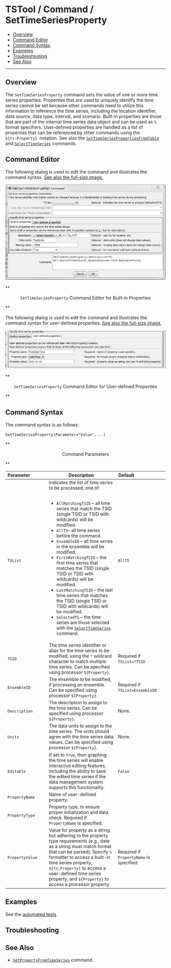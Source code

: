 # TSTool / Command / SetTimeSeriesProperty #

* [Overview](#overview)
* [Command Editor](#command-editor)
* [Command Syntax](#command-syntax)
* [Examples](#examples)
* [Troubleshooting](#troubleshooting)
* [See Also](#see-also)

-------------------------

## Overview ##

The `SetTimeSeriesProperty` command sets the value of one or more time series properties.
Properties that are used to uniquely identify the time series cannot be set because other commands
need to utilize this information to reference the time series,
including the location identifier, data source, data type, interval, and scenario.
Built-in properties are those that are part of the internal time series data object and can be used as `%` format specifiers.
User-defined properties are handled as a list of properties that can be referenced by other commands using the `${ts:Property} `notation.
See also the [`SetTimeSeriesPropertiesFromTable`](../SetTimeSeriesPropertiesFromTable/SetTimeSeriesPropertiesFromTable) and
[`SelectTimeSeries`](../SelectTimeSeries/SelectTimeSeries) commands.  

## Command Editor ##

The following dialog is used to edit the command and illustrates the command syntax.
<a href="../SetTimeSeriesProperty.png">See also the full-size image.</a>

![SetTimeSeriesProperty](SetTimeSeriesProperty.png)

**<p style="text-align: center;">
`SetTimeSeriesProperty` Command Editor for Built-in Properties
</p>**

The following dialog is used to edit the command and illustrates the command syntax for user-defined properties.
<a href="../SetTimeSeriesProperty_User.png">See also the full-size image.</a>

![SetTimeSeriesProperty User](SetTimeSeriesProperty_User.png)

**<p style="text-align: center;">
`SetTimeSeriesProperty` Command Editor for User-defined Properties
</p>**

## Command Syntax ##

The command syntax is as follows:

```text
SetTimeSeriesProperty(Parameter="Value",...)
```
**<p style="text-align: center;">
Command Parameters
</p>**

| **Parameter**&nbsp;&nbsp;&nbsp;&nbsp;&nbsp;&nbsp;&nbsp;&nbsp;&nbsp;&nbsp;&nbsp;&nbsp; | **Description** | **Default**&nbsp;&nbsp;&nbsp;&nbsp;&nbsp;&nbsp;&nbsp;&nbsp;&nbsp;&nbsp;&nbsp;&nbsp;&nbsp;&nbsp;&nbsp;&nbsp;&nbsp;&nbsp;&nbsp;&nbsp;&nbsp;&nbsp;&nbsp;&nbsp; |
| --------------|-----------------|----------------- |
|`TSList`|Indicates the list of time series to be processed, one of:<br><br><ul><li>`AllMatchingTSID` – all time series that match the TSID (single TSID or TSID with wildcards) will be modified.</li><li>`AllTS`– all time series before the command.</li><li>`EnsembleID` – all time series in the ensemble will be modified.</li><li>`FirstMatchingTSID` – the first time series that matches the TSID (single TSID or TSID with wildcards) will be modified.</li><li>`LastMatchingTSID` – the last time series that matches the TSID (single TSID or TSID with wildcards) will be modified.</li><li>`SelectedTS` – the time series are those selected with the [`SelectTimeSeries`](../SelectTimeSeries/SelectTimeSeries) command.|`AllTS`|
|`TSID`|The time series identifier or alias for the time series to be modified, using the `*` wildcard character to match multiple time series.  Can be specified using processor `${Property}`.|Required if `TSList=*TSID`|
|`EnsembleID`|The ensemble to be modified, if processing an ensemble.  Can be specified using processor `${Property}`.|Required if `TSList=EnsembleID`|
|`Description`|The description to assign to the time series.  Can be specified using processor `${Property}`.|None.|
|`Units`|The data units to assign to the time series.  The units should agree with the time series data values.  Can be specified using processor `${Property}`.|None.|
|`Editable`|If set to `True`, then graphing the time series will enable interactive editing features, including the ability to save the edited time series if the data management system supports this functionality.|`False`|
|`PropertyName`|Name of user-defined property.||
|`PropertyType`|Property type, to ensure proper initialization and data check.	Required if `PropertyName` is specified.
|`PropertyValue`|Value for property as a string but adhering to the property type requirements (e.g., date as a string must match format that can be parsed).  Specify `%` formatter to access a built-in time series property, `${ts:Property}` to access a user-defined time series property, and `${Property}` to access a processor property.|Required if `PropertyName` is specified.|

## Examples ##

See the [automated tests](https://github.com/OpenWaterFoundation/cdss-app-tstool-test/tree/master/test/regression/commands/general/SetTimeSeriesProperty).

## Troubleshooting ##

## See Also ##

* [`SetPropertyFromTimeSeries`](../SetPropertyFromTimeSeries/SetPropertyFromTimeSeries) command.
